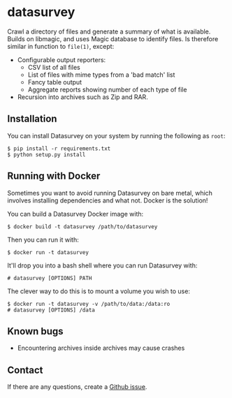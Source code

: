# datasurvey

Crawl a directory of files and generate a summary of what is available. Builds on libmagic, and uses
Magic database to identify files. Is therefore similar in function to `file(1)`, except:

 * Configurable output reporters:
   * CSV list of all files
   * List of files with mime types from a 'bad match' list
   * Fancy table output
   * Aggregate reports showing number of each type of file
 * Recursion into archives such as Zip and RAR.

## Installation

You can install Datasurvey on your system by running the following as `root`:

```
$ pip install -r requirements.txt
$ python setup.py install
```

## Running with Docker

Sometimes you want to avoid running Datasurvey on bare metal, which involves installing 
dependencies and what not. Docker is the solution!

You can build a Datasurvey Docker image with:

```
$ docker build -t datasurvey /path/to/datasurvey
```

Then you can run it with:

```
$ docker run -t datasurvey
```

It'll drop you into a bash shell where you can run Datasurvey with:

```
# datasurvey [OPTIONS] PATH
```

The clever way to do this is to mount a volume you wish to use:

```
$ docker run -t datasurvey -v /path/to/data:/data:ro
# datasurvey [OPTIONS] /data
```

## Known bugs

 * Encountering archives inside archives may cause crashes


## Contact

If there are any questions, create a [Github issue](https://github.com/occrp/datasurvey).
